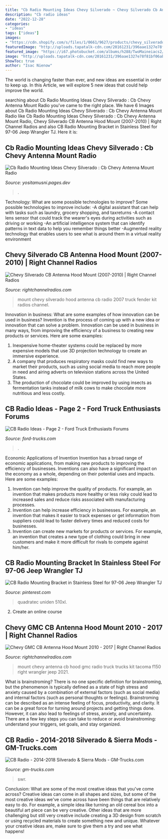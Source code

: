 ```yaml
---
title: "Cb Radio Mounting Ideas Chevy Silverado ~ Chevy Silverado Cb Antenna Hood Mount (2007-2010)"
description: "Cb radio ideas"
date: "2022-12-28"
categories:
- "ideas"
tags: ["ideas"]
images:
- "https://cdn.shopify.com/s/files/1/0661/9627/products/chevy_silverado_hood_mount_2007-2010_grande.jpg?v=1414094209"
featuredImage: "http://uploads.tapatalk-cdn.com/20161231/396aae1327e78f81bf06ab9e60d0c828.jpg"
featured_image: "https://i67.photobucket.com/albums/h288/TwoMaineiacs2/Lance/CBRadioantenna.jpg"
image: "http://uploads.tapatalk-cdn.com/20161231/396aae1327e78f81bf06ab9e60d0c828.jpg"
ShowToc: true
author: "Isac Nienow"
---
```



The world is changing faster than ever, and new ideas are essential in order to keep up. In this Article, we will explore 5 new ideas that could help improve the world.

	

		
searching about Cb Radio Mounting Ideas Chevy Silverado : Cb Chevy Antenna Mount Radio you've came to the right place. We have 6 Images about Cb Radio Mounting Ideas Chevy Silverado : Cb Chevy Antenna Mount Radio like Cb Radio Mounting Ideas Chevy Silverado : Cb Chevy Antenna Mount Radio, Chevy Silverado CB Antenna Hood Mount (2007-2010) | Right Channel Radios and also CB Radio Mounting Bracket in Stainless Steel for 97-06 Jeep Wrangler TJ. Here it is:
		
    
## Cb Radio Mounting Ideas Chevy Silverado : Cb Chevy Antenna Mount Radio

<img loading=lazy src="https://cdn.shopify.com/s/files/1/0661/9627/products/Chevy_2002-2007_Mount-10_1024x1024.jpg?v=1414092719" onerror="this.onerror=null;this.src='https://tse2.mm.bing.net/th?id=OIP.bmtNfPZZcc5aSKAgUJUPXgHaE8&amp;pid=15.1';" alt="Cb Radio Mounting Ideas Chevy Silverado : Cb Chevy Antenna Mount Radio">

_Source: yositamusni.pages.dev_

>. 

	

Technology: What are some possible technologies to improve?
Some possible technologies to improve include: 
-A digital assistant that can help with tasks such as laundry, grocery shopping, and taxreturns 
-A contact lens sensor that could track the wearer's eyes during activities such as driving or working 
-An artificial intelligence system that can identify patterns in text data to help you remember things better 
-Augmented reality technology that enables users to see what is around them in a virtual reality environment

    
## Chevy Silverado CB Antenna Hood Mount (2007-2010) | Right Channel Radios

<img loading=lazy src="https://cdn.shopify.com/s/files/1/0661/9627/products/chevy_silverado_hood_mount_2007-2010_grande.jpg?v=1414094209" onerror="this.onerror=null;this.src='https://tse3.mm.bing.net/th?id=OIP.P1CFCvJAMuobnHIdA3SAMgHaDt&amp;pid=15.1';" alt="Chevy Silverado CB Antenna Hood Mount (2007-2010) | Right Channel Radios">

_Source: rightchannelradios.com_

>mount chevy silverado hood antenna cb radio 2007 truck fender kit radios channel. 

	

Innovation in business: What are some examples of how innovation can be used in business?
Invention is the process of coming up with a new idea or innovation that can solve a problem. Innovation can be used in business in many ways, from improving the efficiency of a business to creating new products or services. Here are some examples: 
1. Inexpensive home-theater systems could be replaced by more expensive models that use 3D projection technology to create an immersive experience. 
2. A company that produces respiratory masks could find new ways to market their products, such as using social media to reach more people in need and airing adverts on television stations across the United States. 
3. The production of chocolate could be improved by using insects as fermentation tanks instead of milk cows to make chocolate more nutritious and less costly. 

    
## CB Radio Ideas - Page 2 - Ford Truck Enthusiasts Forums

<img loading=lazy src="https://i67.photobucket.com/albums/h288/TwoMaineiacs2/Lance/CBRadioantenna.jpg" onerror="this.onerror=null;this.src='https://tse4.mm.bing.net/th?id=OIP.lePN0kSPxFkp99CM7N4begHaFj&amp;pid=15.1';" alt="CB Radio Ideas - Page 2 - Ford Truck Enthusiasts Forums">

_Source: ford-trucks.com_

>. 

	

Economic Applications of Invention
Invention has a broad range of economic applications, from making new products to improving the efficiency of businesses. Inventions can also have a significant impact on the economy as a whole, depending on their potential uses and impacts. Here are some examples: 
1. Invention can help improve the quality of products. For example, an invention that makes products more healthy or less risky could lead to increased sales and reduce risks associated with manufacturing processes. 
2. Invention can help increase efficiency in businesses. For example, an invention that makes it easier to track expenses or get information from suppliers could lead to faster delivery times and reduced costs for businesses. 
3. Invention can create new markets for products or services. For example, an invention that creates a new type of clothing could bring in new customers and make it more difficult for rivals to compete against him/her.

    
## CB Radio Mounting Bracket In Stainless Steel For 97-06 Jeep Wrangler TJ

<img loading=lazy src="https://i.pinimg.com/originals/5d/f6/ad/5df6ad096e6603752094fc0f9145e702.jpg" onerror="this.onerror=null;this.src='https://tse4.mm.bing.net/th?id=OIP.mjDRWH1awA_JFTavKvBWDwHaHa&amp;pid=15.1';" alt="CB Radio Mounting Bracket in Stainless Steel for 97-06 Jeep Wrangler TJ">

_Source: pinterest.com_

>quadratec uniden 510xl. 

	

2. Create an online course

    
## Chevy GMC CB Antenna Hood Mount 2010 - 2017 | Right Channel Radios

<img loading=lazy src="https://cdn.shopify.com/s/files/1/0661/9627/products/Chevy_1010_Mount-2_grande.jpg?v=1414093032" onerror="this.onerror=null;this.src='https://tse2.mm.bing.net/th?id=OIP.7kRadMZVKPBdLqIEWrQtXwAAAA&amp;pid=15.1';" alt="Chevy GMC CB Antenna Hood Mount 2010 - 2017 | Right Channel Radios">

_Source: rightchannelradios.com_

>mount chevy antenna cb hood gmc radio truck trucks kit tacoma f150 right wrangler jeep 2021. 

	

What is brainstroming?
There is no one specific definition for brainstroming, but the phenomenon is typically defined as a state of high stress and anxiety caused by a combination of external factors (such as social media) and internal factors (such as personal thoughts or feelings). Brainstroming can be described as an intense feeling of focus, productivity, and clarity. It can be a great force for turning around projects and getting things done. However, it can also lead to feelings of stress, anxiety, and uncertainty. There are a few key steps you can take to reduce or avoid brainstroming: understand your triggers, set goals, and stay organized.

    
## CB Radio - 2014-2018 Silverado &amp; Sierra Mods - GM-Trucks.com

<img loading=lazy src="http://uploads.tapatalk-cdn.com/20161231/396aae1327e78f81bf06ab9e60d0c828.jpg" onerror="this.onerror=null;this.src='https://tse2.mm.bing.net/th?id=OIP.-vvLzUiJTgf9t_CtpkteqwHaJ4&amp;pid=15.1';" alt="CB Radio - 2014-2018 Silverado &amp; Sierra Mods - GM-Trucks.com">

_Source: gm-trucks.com_

>swr. 

	

Conclusion: What are some of the most creative ideas that you've come across?
Creative ideas can come in all shapes and sizes, but some of the most creative ideas we've come across have been things that are relatively easy to do. For example, a simple idea like turning an old cereal box into a beautiful art piece can be very creative. Other ideas that are more challenging but still very creative include creating a 3D design from scratch or using recycled materials to create something new and unique. Whatever your creative ideas are, make sure to give them a try and see what happens!

